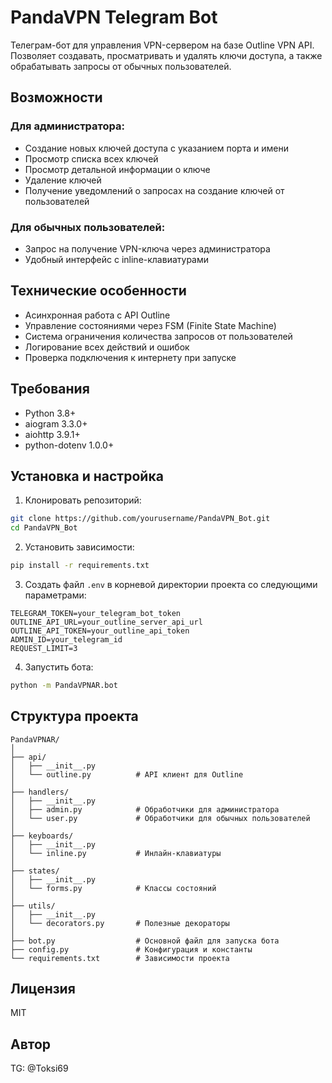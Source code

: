 # PandaVPN Telegram Bot

Телеграм-бот для управления VPN-сервером на базе Outline VPN API. Позволяет создавать, просматривать и удалять ключи доступа, а также обрабатывать запросы от обычных пользователей.

## Возможности

### Для администратора:
- Создание новых ключей доступа с указанием порта и имени
- Просмотр списка всех ключей
- Просмотр детальной информации о ключе
- Удаление ключей
- Получение уведомлений о запросах на создание ключей от пользователей

### Для обычных пользователей:
- Запрос на получение VPN-ключа через администратора
- Удобный интерфейс с inline-клавиатурами

## Технические особенности
- Асинхронная работа с API Outline
- Управление состояниями через FSM (Finite State Machine)
- Система ограничения количества запросов от пользователей
- Логирование всех действий и ошибок
- Проверка подключения к интернету при запуске

## Требования
- Python 3.8+
- aiogram 3.3.0+
- aiohttp 3.9.1+
- python-dotenv 1.0.0+

## Установка и настройка

1. Клонировать репозиторий:
```bash
git clone https://github.com/yourusername/PandaVPN_Bot.git
cd PandaVPN_Bot
```

2. Установить зависимости:
```bash
pip install -r requirements.txt
```

3. Создать файл `.env` в корневой директории проекта со следующими параметрами:
```
TELEGRAM_TOKEN=your_telegram_bot_token
OUTLINE_API_URL=your_outline_server_api_url
OUTLINE_API_TOKEN=your_outline_api_token
ADMIN_ID=your_telegram_id
REQUEST_LIMIT=3
```

4. Запустить бота:
```bash
python -m PandaVPNAR.bot
```

## Структура проекта

```
PandaVPNAR/
│
├── api/
│   ├── __init__.py
│   └── outline.py          # API клиент для Outline
│
├── handlers/
│   ├── __init__.py
│   ├── admin.py            # Обработчики для администратора
│   └── user.py             # Обработчики для обычных пользователей
│
├── keyboards/
│   ├── __init__.py
│   └── inline.py           # Инлайн-клавиатуры
│
├── states/
│   ├── __init__.py
│   └── forms.py            # Классы состояний
│
├── utils/
│   ├── __init__.py
│   └── decorators.py       # Полезные декораторы
│
├── bot.py                  # Основной файл для запуска бота
├── config.py               # Конфигурация и константы
└── requirements.txt        # Зависимости проекта
```

## Лицензия
MIT

## Автор
TG: @Toksi69